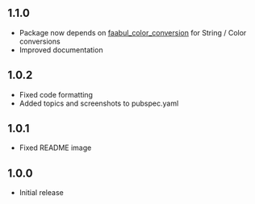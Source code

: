 ## 1.1.0

* Package now depends on [faabul_color_conversion](https://pub.dev/packages/faabul_color_conversion) for String / Color conversions
* Improved documentation

## 1.0.2

* Fixed code formatting
* Added topics and screenshots to pubspec.yaml

## 1.0.1

* Fixed README image

## 1.0.0

* Initial release

